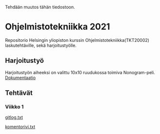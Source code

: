 Tehdään muutos tähän tiedostoon.

# Ohjelmistotekniikka 2021

Repositorio Helsingin yliopiston kurssin Ohjelmistotekniikka(TKT20002) laskutehtäville, sekä harjoitustyölle.

## Harjoitustyö

Harjoitustyön aiheeksi on valittu 10x10 ruudukossa toimiva Nonogram-peli.
[Dokumentaatio](dokumentaatio)

## Tehtävät

### Viikko 1

[gitlog.txt](https://github.com/suomalainenmari/ot-harjoitustyo2021/blob/master/laskarit/viikko1/gitlog.txt)

[komentorivi.txt](https://github.com/suomalainenmari/ot-harjoitustyo2021/blob/master/laskarit/viikko1/komentorivi.txt)

